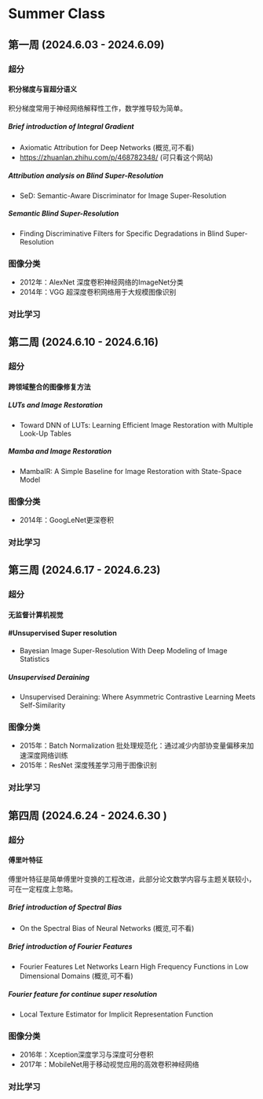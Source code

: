 # Summer Class
## 第一周  (2024.6.03 - 2024.6.09)
### 超分
#### 积分梯度与盲超分语义
积分梯度常用于神经网络解释性工作，数学推导较为简单。
##### Brief introduction of Integral Gradient  
- Axiomatic Attribution for Deep Networks (概览,可不看)
- https://zhuanlan.zhihu.com/p/468782348/ (可只看这个网站)
##### Attribution analysis on Blind Super-Resolution   
- SeD: Semantic-Aware Discriminator for Image Super-Resolution
##### Semantic Blind Super-Resolution   
- Finding Discriminative Filters for Specific Degradations in Blind Super-Resolution
### 图像分类
- 2012年：AlexNet 深度卷积神经网络的ImageNet分类
- 2014年：VGG 超深度卷积网络用于大规模图像识别
### 对比学习

##  第二周  (2024.6.10 - 2024.6.16)
### 超分
#### 跨领域整合的图像修复方法
##### LUTs and Image Restoration
- Toward DNN of LUTs: Learning Efficient Image Restoration with Multiple Look-Up Tables
##### Mamba and Image Restoration
- MambaIR: A Simple Baseline for Image Restoration with State-Space Model
### 图像分类
- 2014年：GoogLeNet更深卷积
### 对比学习

##  第三周 (2024.6.17 - 2024.6.23)
### 超分
#### 无监督计算机视觉
#### #Unsupervised Super resolution
- Bayesian Image Super-Resolution With Deep Modeling of Image Statistics
##### Unsupervised Deraining
- Unsupervised Deraining: Where Asymmetric Contrastive Learning Meets Self-Similarity
### 图像分类
- 2015年：Batch Normalization 批处理规范化：通过减少内部协变量偏移来加速深度网络训练
- 2015年：ResNet 深度残差学习用于图像识别

### 对比学习


## 第四周 (2024.6.24 - 2024.6.30 )
### 超分
#### 傅里叶特征
傅里叶特征是简单傅里叶变换的工程改进，此部分论文数学内容与主题关联较小，可在一定程度上忽略。
##### Brief introduction of Spectral Bias
- On the Spectral Bias of Neural Networks (概览,可不看)
##### Brief introduction of Fourier Features
- Fourier Features Let Networks Learn High Frequency Functions in Low Dimensional Domains (概览,可不看)
##### Fourier feature for continue super resolution
- Local Texture Estimator for Implicit Representation Function

### 图像分类
- 2016年：Xception深度学习与深度可分卷积
- 2017年：MobileNet用于移动视觉应用的高效卷积神经网络

### 对比学习


